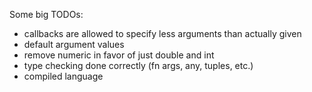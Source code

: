 Some big TODOs:

- callbacks are allowed to specify less arguments than actually given
- default argument values
- remove numeric in favor of just double and int
- type checking done correctly (fn args, any, tuples, etc.)
- compiled language
